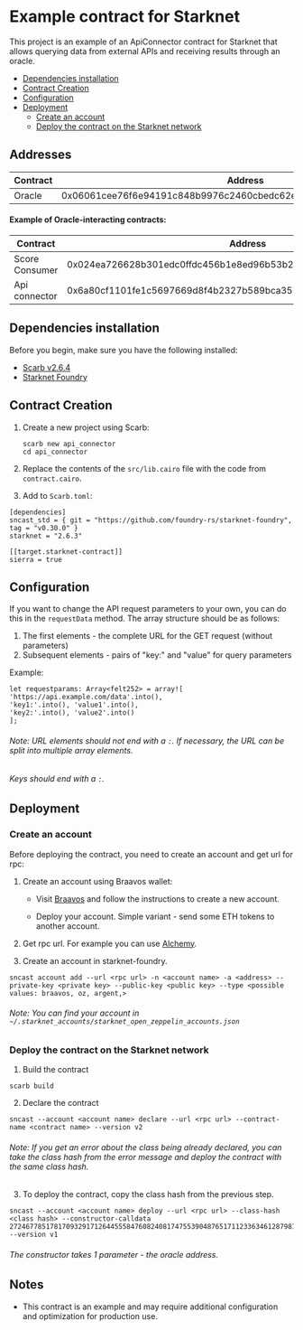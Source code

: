 # Example contract for Starknet

This project is an example of an ApiConnector contract for Starknet that allows querying data from external APIs and receiving results through an oracle.

- [Dependencies installation](#dependencies-installation)
- [Contract Creation](#contract-creation)
- [Configuration](#configuration)
- [Deployment](#deployment)
  - [Create an account](#create-an-account)
  - [Deploy the contract on the Starknet network](#deploy-the-contract-on-the-starknet-network)

## Addresses

| Contract | Address                                                            |
| -------- | ------------------------------------------------------------------ |
| Oracle   | 0x06061cee76f6e94191c848b9976c2460cbedc62e6a0a1cce037819b1e97810fb |

#### Example of Oracle-interacting contracts:

| Contract       | Address                                                            |
| -------------- | ------------------------------------------------------------------ |
| Score Consumer | 0x024ea726628b301edc0ffdc456b1e8ed96b53b2c73ff10b4580cb178c3e575f8 |
| Api connector  | 0x6a80cf1101fe1c5697669d8f4b2327b589bca35785da70988c0382f8e4ec322  |

## Dependencies installation

Before you begin, make sure you have the following installed:

- [Scarb v2.6.4](https://docs.swmansion.com/scarb/download.html)
- [Starknet Foundry](https://foundry-rs.github.io/starknet-foundry/getting-started/installation.html)

## Contract Creation

1. Create a new project using Scarb:

   ```
   scarb new api_connector
   cd api_connector
   ```

2. Replace the contents of the `src/lib.cairo` file with the code from `contract.cairo`.

3. Add to `Scarb.toml`:

```
[dependencies]
sncast_std = { git = "https://github.com/foundry-rs/starknet-foundry", tag = "v0.30.0" }
starknet = "2.6.3"

[[target.starknet-contract]]
sierra = true
```

## Configuration

If you want to change the API request parameters to your own, you can do this in the `requestData` method. The array structure should be as follows:

1. The first elements - the complete URL for the GET request (without parameters)
2. Subsequent elements - pairs of "key:" and "value" for query parameters

Example:

```
let requestparams: Array<felt252> = array![
'https://api.example.com/data'.into(),
'key1:'.into(), 'value1'.into(),
'key2:'.into(), 'value2'.into()
];
```

###### Note: URL elements should not end with a `:`. If necessary, the URL can be split into multiple array elements.

###### Keys should end with a `:`.

## Deployment

### Create an account

Before deploying the contract, you need to create an account and get url for rpc:

1. Create an account using Braavos wallet:

   - Visit [Braavos](https://braavos.app/) and follow the instructions to create a new account.

   - Deploy your account. Simple variant - send some ETH tokens to another account.

2. Get rpc url. For example you can use [Alchemy](https://www.alchemy.com/).

3. Create an account in starknet-foundry.

```
sncast account add --url <rpc url> -n <account name> -a <address> --private-key <private key> --public-key <public key> --type <possible values: braavos, oz, argent,>
```

###### Note: You can find your account in `~/.starknet_accounts/starknet_open_zeppelin_accounts.json`

### Deploy the contract on the Starknet network

1. Build the contract

```
scarb build
```

2. Declare the contract

```
sncast --account <account name> declare --url <rpc url> --contract-name <contract name> --version v2
```

###### Note: If you get an error about the class being already declared, you can take the class hash from the error message and deploy the contract with the same class hash.

3. To deploy the contract, copy the class hash from the previous step.

```
sncast --account <account name> deploy --url <rpc url> --class-hash <class hash> --constructor-calldata 2724677851781709329171264455584760824081747553904876517112336346128798191867 --version v1
```

###### The constructor takes 1 parameter - the oracle address.

## Notes

- This contract is an example and may require additional configuration and optimization for production use.
